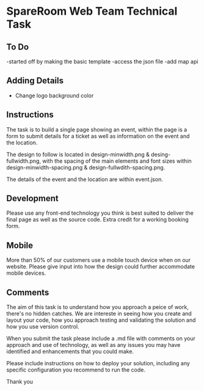 # SpareRoom Web Team Technical Task


## To Do
  -started off by making the basic template
  -access the json file
  -add map api



## Adding Details
  - Change logo background color

## Instructions
The task is to build a single page showing an event, within the page is a form to submit details for a ticket as well as information on the event and the location.

The design to follow is located in design-minwidth.png & desing-fullwidth.png, with the spacing of the main elements and font sizes
 within design-minwidth-spacing.png & design-fullwdith-spacing.png.

The details of the event and the location are within event.json.

## Development
Please use any front-end technology you think is best suited to deliver the final page as well as the source code. Extra credit for a working booking form.

## Mobile
More than 50% of our customers use a mobile touch device when on our website. Please give input into how the design could further accommodate mobile devices.

## Comments
The aim of this task is to understand how you approach a peice of work, there's no hidden catches. We are intereste in seeing how you create and layout your code,
 how you approach testing and validating the solution and how you use version control.

When you submit the task please include a .md file with comments on your approach and use of technology, as well as any issues you may have identified and enhancements that you could make.

Please include instructions on how to deploy your solution, including any specific configuration you recommend to run the code.

Thank you
